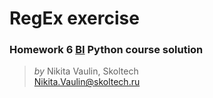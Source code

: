 # RegEx exercise

### Homework 6 [BI](https://bioinf.me/) Python course solution

> *by* Nikita Vaulin, Skoltech <br />
> Nikita.Vaulin@skoltech.ru
